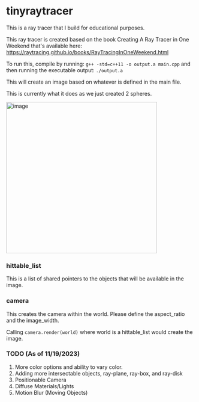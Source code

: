# tinyraytracer
This is a ray tracer that I build for educational purposes. 

This ray tracer is created based on the book Creating A Ray Tracer in One Weekend that's available here: 
https://raytracing.github.io/books/RayTracingInOneWeekend.html

To run this, 
compile by running: `g++ -std=c++11 -o output.a main.cpp`
and then running the executable output: `./output.a`

This will create an image based on whatever is defined in the main file. 

This is currently what it does as we just created 2 spheres. 

<img width="402" alt="image" src="https://github.com/ysoo/tinyraytracer/assets/17395031/b1e6ad6b-7aa1-48d7-aacf-93c928624b10">


### hittable_list
This is a list of shared pointers to the objects that will be available in the image. 

### camera
This creates the camera within the world. 
Please define the aspect_ratio and the image_width.

Calling `camera.render(world)` where world is a hittable_list would create the image. 


### TODO (As of 11/19/2023)
1. More color options and ability to vary color.
2. Adding more intersectable objects, ray-plane, ray-box, and ray-disk
3. Positionable Camera
4. Diffuse Materials/Lights
5. Motion Blur (Moving Objects) 
